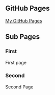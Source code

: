 ## GitHub Pages

[My GitHub Pages](https://marcy326.github.io/)

## Sub Pages

### First

First page

### Second

Second Page
